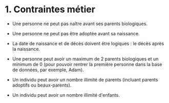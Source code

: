 # 1. Contraintes métier

- Une personne ne peut pas naître avant ses parents biologiques.

- Une personne ne peut pas être adoptée avant sa naissance.

- La date de naissance et de décès doivent être logiques : le décès après la naissance.

- Une personne peut avoir un maximum de 2 parents biologiques et un minimum de 0 (pour pouvoir rentrer la première personne dans la base de données, par exemple, Adam).

- Un individu peut avoir un nombre illimité de parents (incluant parents adoptifs ou beaux-parents).

- Un individu peut avoir un nombre illimité d'enfants.

